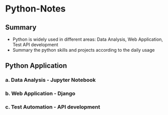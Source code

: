 # Python-Notes

## Summary
- Python is widely used in different areas: Data Analysis, Web Application, Test API development
- Summary the python skills and projects according to the daily usage


## Python Application
### a. Data Analysis - Jupyter Notebook
### b. Web Application - Django
### c. Test Automation - API development

